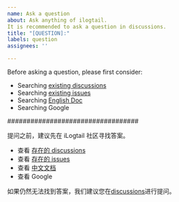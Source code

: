 ```yaml
---
name: Ask a question
about: Ask anything of ilogtail. 
It is recommended to ask a question in discussions.
title: "[QUESTION]:"
labels: question
assignees: ''

---
```


Before asking a question, please first consider:

- Searching [existing discussions](https://github.com/alibaba/ilogtail/discussions/)
- Searching [existing issues](https://github.com/alibaba/ilogtail/issues/)
- Searching [English Doc](https://github.com/alibaba/ilogtail/tree/main/docs/en)
- Searching Google

##################################

提问之前，建议先在 iLogtail 社区寻找答案。

- 查看 [存在的 discussions](https://github.com/alibaba/ilogtail/discussions/)
- 查看 [存在的 issues](https://github.com/alibaba/ilogtail/issues/)
- 查看 [中文文档](https://ilogtail.gitbook.io/ilogtail-docs/about/readme)
- 查看 Google

如果仍然无法找到答案，我们建议您在[discussions](https://github.com/alibaba/ilogtail/discussions/)进行提问。
